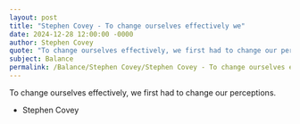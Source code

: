 ```yaml
---
layout: post
title: "Stephen Covey - To change ourselves effectively we"
date: 2024-12-28 12:00:00 -0000
author: Stephen Covey
quote: "To change ourselves effectively, we first had to change our perceptions."
subject: Balance
permalink: /Balance/Stephen Covey/Stephen Covey - To change ourselves effectively we
---
```


To change ourselves effectively, we first had to change our perceptions.

- Stephen Covey
